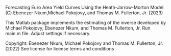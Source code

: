 
Forecasting Euro Area Yield Curves Using the Heath-Jarrow-Morton Model 
(C) Ebenezer Nkum,Michael Pokojovy, and Thomas M. Fullerton, Jr. (2023)


This Matlab package implements the estimating of the inverse 
developed by Michael Pokojovy, Ebenezer Nkum, and Thomas M. Fullerton, Jr.
Run main.m file. Adjust settings if necessary.


Copyright: Ebenezer Nkum, Michael Pokojovy and Thomas M. Fullerton, Jr. (2022)
See license for license terms and conditions
